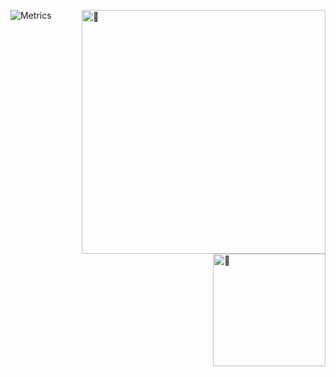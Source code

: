 [<img align="right" width="390" alt="🍄" src="https://gist.githubusercontent.com/zMenta/6440d48ee353ca28778c3e3e74c57a13/raw/c8059cb0525bb15f5bbca40ca0d93ae46f490df7/Mushroom22-08-20.png">](#)


[<img align="right" width="180" alt="🍄" src="https://gist.githubusercontent.com/zMenta/6440d48ee353ca28778c3e3e74c57a13/raw/f7a351a2838aae267c7a586256b6b1f9b1b56f21/Witch%2520Hero%252029-08-20.png">](#)


![Metrics](https://metrics.lecoq.io/zMenta?template=classic&isocalendar=1&languages=1&base=header%2C%20activity%2C%20community%2C%20repositories%2C%20metadata&base.indepth=false&base.hireable=false&base.skip=false&isocalendar=false&isocalendar.duration=full-year&languages=false&languages.ignored=portugol%2C%20java%2C%20kotlin&languages.limit=8&languages.threshold=1.5%25&languages.other=false&languages.colors=github&languages.sections=most-used&languages.indepth=false&languages.analysis.timeout=15&languages.categories=markup%2C%20programming&languages.recent.categories=markup%2C%20programming&languages.recent.load=300&languages.recent.days=14&config.timezone=America%2FSao_Paulo)
